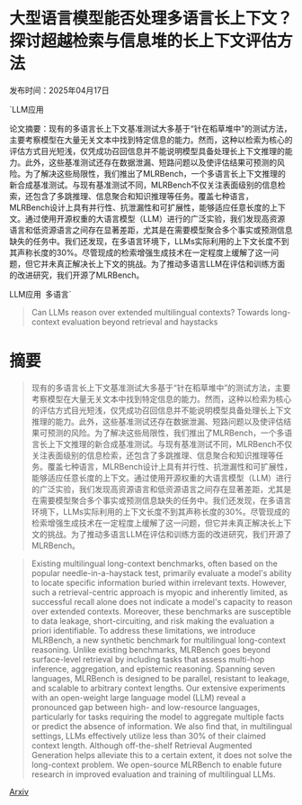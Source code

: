 # 大型语言模型能否处理多语言长上下文？探讨超越检索与信息堆的长上下文评估方法

发布时间：2025年04月17日

`LLM应用

论文摘要：现有的多语言长上下文基准测试大多基于“针在稻草堆中”的测试方法，主要考察模型在大量无关文本中找到特定信息的能力。然而，这种以检索为核心的评估方式目光短浅，仅凭成功召回信息并不能说明模型具备处理长上下文推理的能力。此外，这些基准测试还存在数据泄漏、短路问题以及使评估结果可预测的风险。为了解决这些局限性，我们推出了MLRBench，一个多语言长上下文推理的新合成基准测试。与现有基准测试不同，MLRBench不仅关注表面级别的信息检索，还包含了多跳推理、信息聚合和知识推理等任务。覆盖七种语言，MLRBench设计上具有并行性、抗泄漏性和可扩展性，能够适应任意长度的上下文。通过使用开源权重的大语言模型（LLM）进行的广泛实验，我们发现高资源语言和低资源语言之间存在显著差距，尤其是在需要模型聚合多个事实或预测信息缺失的任务中。我们还发现，在多语言环境下，LLMs实际利用的上下文长度不到其声称长度的30%。尽管现成的检索增强生成技术在一定程度上缓解了这一问题，但它并未真正解决长上下文的挑战。为了推动多语言LLM在评估和训练方面的改进研究，我们开源了MLRBench。

LLM应用` `多语言`

> Can LLMs reason over extended multilingual contexts? Towards long-context evaluation beyond retrieval and haystacks

# 摘要

> 现有的多语言长上下文基准测试大多基于“针在稻草堆中”的测试方法，主要考察模型在大量无关文本中找到特定信息的能力。然而，这种以检索为核心的评估方式目光短浅，仅凭成功召回信息并不能说明模型具备处理长上下文推理的能力。此外，这些基准测试还存在数据泄漏、短路问题以及使评估结果可预测的风险。为了解决这些局限性，我们推出了MLRBench，一个多语言长上下文推理的新合成基准测试。与现有基准测试不同，MLRBench不仅关注表面级别的信息检索，还包含了多跳推理、信息聚合和知识推理等任务。覆盖七种语言，MLRBench设计上具有并行性、抗泄漏性和可扩展性，能够适应任意长度的上下文。通过使用开源权重的大语言模型（LLM）进行的广泛实验，我们发现高资源语言和低资源语言之间存在显著差距，尤其是在需要模型聚合多个事实或预测信息缺失的任务中。我们还发现，在多语言环境下，LLMs实际利用的上下文长度不到其声称长度的30%。尽管现成的检索增强生成技术在一定程度上缓解了这一问题，但它并未真正解决长上下文的挑战。为了推动多语言LLM在评估和训练方面的改进研究，我们开源了MLRBench。

> Existing multilingual long-context benchmarks, often based on the popular needle-in-a-haystack test, primarily evaluate a model's ability to locate specific information buried within irrelevant texts. However, such a retrieval-centric approach is myopic and inherently limited, as successful recall alone does not indicate a model's capacity to reason over extended contexts. Moreover, these benchmarks are susceptible to data leakage, short-circuiting, and risk making the evaluation a priori identifiable. To address these limitations, we introduce MLRBench, a new synthetic benchmark for multilingual long-context reasoning. Unlike existing benchmarks, MLRBench goes beyond surface-level retrieval by including tasks that assess multi-hop inference, aggregation, and epistemic reasoning. Spanning seven languages, MLRBench is designed to be parallel, resistant to leakage, and scalable to arbitrary context lengths. Our extensive experiments with an open-weight large language model (LLM) reveal a pronounced gap between high- and low-resource languages, particularly for tasks requiring the model to aggregate multiple facts or predict the absence of information. We also find that, in multilingual settings, LLMs effectively utilize less than 30% of their claimed context length. Although off-the-shelf Retrieval Augmented Generation helps alleviate this to a certain extent, it does not solve the long-context problem. We open-source MLRBench to enable future research in improved evaluation and training of multilingual LLMs.

[Arxiv](https://arxiv.org/abs/2504.12845)